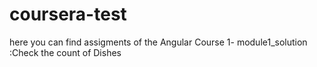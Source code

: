 # coursera-test
here you can find assigments of the Angular Course
1- module1_solution :Check the count of Dishes
